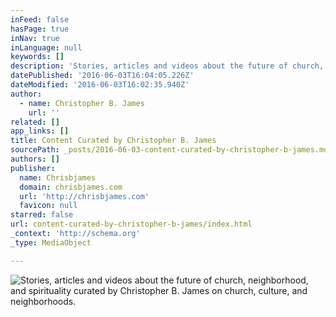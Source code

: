 ```yaml
---
inFeed: false
hasPage: true
inNav: true
inLanguage: null
keywords: []
description: 'Stories, articles and videos about the future of church, neighborhood, and spirituality curated by Christopher B. James on church, culture, and neighborhoods.'
datePublished: '2016-06-03T16:04:05.226Z'
dateModified: '2016-06-03T16:02:35.940Z'
author:
  - name: Christopher B. James
    url: ''
related: []
app_links: []
title: Content Curated by Christopher B. James
sourcePath: _posts/2016-06-03-content-curated-by-christopher-b-james.md
authors: []
publisher:
  name: Chrisbjames
  domain: chrisbjames.com
  url: 'http://chrisbjames.com'
  favicon: null
starred: false
url: content-curated-by-christopher-b-james/index.html
_context: 'http://schema.org'
_type: MediaObject

---
```

![Stories, articles and videos about the future of church, neighborhood, and spirituality curated by Christopher B. James on church, culture, and neighborhoods.](https://the-grid-user-content.s3-us-west-2.amazonaws.com/c3add799-f3f7-454f-b43e-8ce6d37235d8.png)